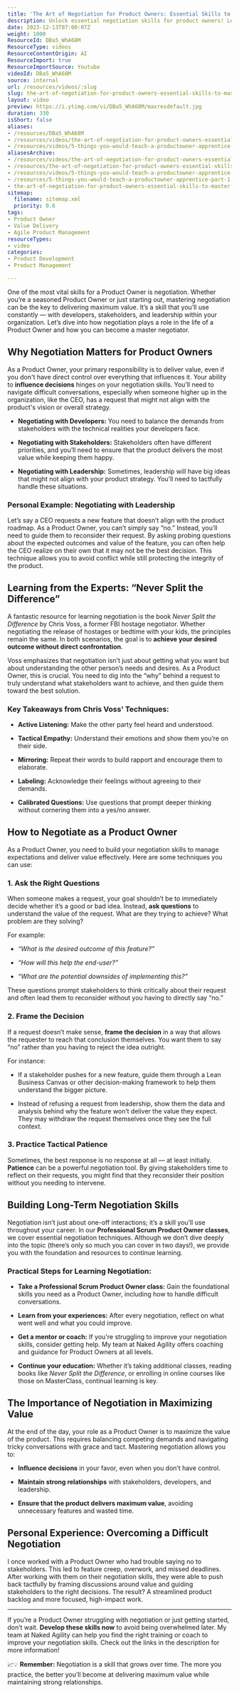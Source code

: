 ```yaml
---
title: 'The Art of Negotiation for Product Owners: Essential Skills to Master'
description: Unlock essential negotiation skills for product owners! Learn strategies from an FBI expert to enhance your influence and success. Watch now!
date: 2023-12-13T07:00:07Z
weight: 1000
ResourceId: DBa5_WhA68M
ResourceType: videos
ResourceContentOrigin: AI
ResourceImport: true
ResourceImportSource: Youtube
videoId: DBa5_WhA68M
source: internal
url: /resources/videos/:slug
slug: the-art-of-negotiation-for-product-owners-essential-skills-to-master
layout: video
preview: https://i.ytimg.com/vi/DBa5_WhA68M/maxresdefault.jpg
duration: 330
isShort: false
aliases:
- /resources/DBa5_WhA68M
- /resources/videos/the-art-of-negotiation-for-product-owners-essential-skills-to-master
- /resources/videos/5-things-you-would-teach-a-productowner-apprentice-part-1
aliasesArchive:
- /resources/videos/the-art-of-negotiation-for-product-owners-essential-skills-to-master
- /resources/the-art-of-negotiation-for-product-owners-essential-skills-to-master
- /resources/videos/5-things-you-would-teach-a-productowner-apprentice-part-1
- /resources/5-things-you-would-teach-a-productowner-apprentice-part-1
- the-art-of-negotiation-for-product-owners-essential-skills-to-master
sitemap:
  filename: sitemap.xml
  priority: 0.6
tags:
- Product Owner
- Value Delivery
- Agile Product Management
resourceTypes:
- video
categories:
- Product Development
- Product Management

---
```

One of the most vital skills for a Product Owner is negotiation. Whether you’re a seasoned Product Owner or just starting out, mastering negotiation can be the key to delivering maximum value. It’s a skill that you’ll use constantly — with developers, stakeholders, and leadership within your organization. Let’s dive into how negotiation plays a role in the life of a Product Owner and how you can become a master negotiator.

## **Why Negotiation Matters for Product Owners**

As a Product Owner, your primary responsibility is to deliver value, even if you don't have direct control over everything that influences it. Your ability to **influence decisions** hinges on your negotiation skills. You’ll need to navigate difficult conversations, especially when someone higher up in the organization, like the CEO, has a request that might not align with the product's vision or overall strategy.

- **Negotiating with Developers:** You need to balance the demands from stakeholders with the technical realities your developers face.

- **Negotiating with Stakeholders:** Stakeholders often have different priorities, and you’ll need to ensure that the product delivers the most value while keeping them happy.

- **Negotiating with Leadership:** Sometimes, leadership will have big ideas that might not align with your product strategy. You’ll need to tactfully handle these situations.

### **Personal Example: Negotiating with Leadership**

Let’s say a CEO requests a new feature that doesn’t align with the product roadmap. As a Product Owner, you can’t simply say “no.” Instead, you’ll need to guide them to reconsider their request. By asking probing questions about the expected outcomes and value of the feature, you can often help the CEO realize on their own that it may not be the best decision. This technique allows you to avoid conflict while still protecting the integrity of the product.

## **Learning from the Experts: “Never Split the Difference”**

A fantastic resource for learning negotiation is the book _Never Split the Difference_ by Chris Voss, a former FBI hostage negotiator. Whether negotiating the release of hostages or bedtime with your kids, the principles remain the same. In both scenarios, the goal is to **achieve your desired outcome without direct confrontation**.

Voss emphasizes that negotiation isn’t just about getting what you want but about understanding the other person’s needs and desires. As a Product Owner, this is crucial. You need to dig into the “why” behind a request to truly understand what stakeholders want to achieve, and then guide them toward the best solution.

### **Key Takeaways from Chris Voss’ Techniques:**

- **Active Listening:** Make the other party feel heard and understood.

- **Tactical Empathy:** Understand their emotions and show them you’re on their side.

- **Mirroring:** Repeat their words to build rapport and encourage them to elaborate.

- **Labeling:** Acknowledge their feelings without agreeing to their demands.

- **Calibrated Questions:** Use questions that prompt deeper thinking without cornering them into a yes/no answer.

## **How to Negotiate as a Product Owner**

As a Product Owner, you need to build your negotiation skills to manage expectations and deliver value effectively. Here are some techniques you can use:

### **1\. Ask the Right Questions**

When someone makes a request, your goal shouldn’t be to immediately decide whether it’s a good or bad idea. Instead, **ask questions** to understand the value of the request. What are they trying to achieve? What problem are they solving?

For example:

- _“What is the desired outcome of this feature?”_

- _“How will this help the end-user?”_

- _“What are the potential downsides of implementing this?”_

These questions prompt stakeholders to think critically about their request and often lead them to reconsider without you having to directly say “no.”

### **2\. Frame the Decision**

If a request doesn’t make sense, **frame the decision** in a way that allows the requester to reach that conclusion themselves. You want them to say “no” rather than you having to reject the idea outright.

For instance:

- If a stakeholder pushes for a new feature, guide them through a Lean Business Canvas or other decision-making framework to help them understand the bigger picture.

- Instead of refusing a request from leadership, show them the data and analysis behind why the feature won’t deliver the value they expect. They may withdraw the request themselves once they see the full context.

### **3\. Practice Tactical Patience**

Sometimes, the best response is no response at all — at least initially. **Patience** can be a powerful negotiation tool. By giving stakeholders time to reflect on their requests, you might find that they reconsider their position without you needing to intervene.

## **Building Long-Term Negotiation Skills**

Negotiation isn’t just about one-off interactions; it’s a skill you’ll use throughout your career. In our **Professional Scrum Product Owner classes**, we cover essential negotiation techniques. Although we don’t dive deeply into the topic (there’s only so much you can cover in two days!), we provide you with the foundation and resources to continue learning.

### **Practical Steps for Learning Negotiation:**

- **Take a Professional Scrum Product Owner class:** Gain the foundational skills you need as a Product Owner, including how to handle difficult conversations.

- **Learn from your experiences:** After every negotiation, reflect on what went well and what you could improve.

- **Get a mentor or coach:** If you're struggling to improve your negotiation skills, consider getting help. My team at Naked Agility offers coaching and guidance for Product Owners at all levels.

- **Continue your education:** Whether it’s taking additional classes, reading books like _Never Split the Difference_, or enrolling in online courses like those on MasterClass, continual learning is key.

## **The Importance of Negotiation in Maximizing Value**

At the end of the day, your role as a Product Owner is to maximize the value of the product. This requires balancing competing demands and navigating tricky conversations with grace and tact. Mastering negotiation allows you to:

- **Influence decisions** in your favor, even when you don’t have control.

- **Maintain strong relationships** with stakeholders, developers, and leadership.

- **Ensure that the product delivers maximum value**, avoiding unnecessary features and wasted time.

## **Personal Experience: Overcoming a Difficult Negotiation**

I once worked with a Product Owner who had trouble saying no to stakeholders. This led to feature creep, overwork, and missed deadlines. After working with them on their negotiation skills, they were able to push back tactfully by framing discussions around value and guiding stakeholders to the right decisions. The result? A streamlined product backlog and more focused, high-impact work.

* * *

If you’re a Product Owner struggling with negotiation or just getting started, don’t wait. **Develop these skills now** to avoid being overwhelmed later. My team at Naked Agility can help you find the right training or coach to improve your negotiation skills. Check out the links in the description for more information!

📈💡 **Remember:** Negotiation is a skill that grows over time. The more you practice, the better you’ll become at delivering maximum value while maintaining strong relationships.
